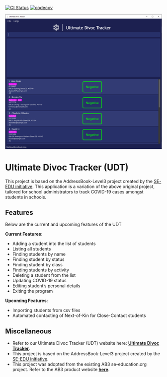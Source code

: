 [![CI Status](https://github.com/AY2122S2-CS2103T-T12-1/tp/actions/workflows/gradle.yml/badge.svg)](https://github.com/AY2122S2-CS2103T-T12-1/tp/actions/workflows/gradle.yml)
[![codecov](https://codecov.io/gh/AY2122S2-CS2103T-T12-1/tp/branch/master/graph/badge.svg?token=J12HX0WRHI)](https://codecov.io/gh/AY2122S2-CS2103T-T12-1/tp)

![Ui](docs/images/Ui.png)

# Ultimate Divoc Tracker (UDT)

This project is based on the AddressBook-Level3 project created by the [SE-EDU initiative](https://se-education.org).
This application is a variation of the above original project, tailored for school administrators to track COVID-19 cases amongst students in schools.

## Features

Below are the current and upcoming features of the UDT

**Current Features**:
* Adding a student into the list of students
* Listing all students
* Finding students by name
* Finding student by status
* Finding student by class
* Finding students by activity
* Deleting a student from the list
* Updating COVID-19 status
* Editing student’s personal details
* Exiting the program

**Upcoming Features**:
* Importing students from csv files
* Automated contacting of Next-of-Kin for Close-Contact students


## Miscellaneous

* Refer to our Ultimate Divoc Tracker (UDT) website here: **[Ultimate Divoc Tracker](https://ay2122s2-cs2103t-t12-1.github.io/tp/)**.
* This project is based on the AddressBook-Level3 project created by the [SE-EDU initiative](https://se-education.org).
* This project was adopted from the existing AB3 se-education.org project. Refer to the AB3 product website **[here](https://se-education.org/addressbook-level3/)**.
